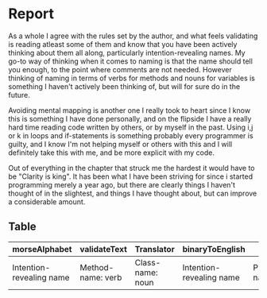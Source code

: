 # Report

As a whole I agree with the rules set by the author, and what feels validating is reading atleast some of them and know that you have been actively thinking about them all along, particularly intention-revealing names. My go-to way of thinking when it comes to naming is that the name should tell you enough, to the point where comments are not needed. However thinking of naming in terms of verbs for methods and nouns for variables is something I haven't actively been thinking of, but will for sure do in the future. 

Avoiding mental mapping is another one I really took to heart since I know this is something I have done personally, and on the flipside I have a really hard time reading code written by others, or by myself in the past. Using i,j or k in loops and if-statements is something probably every programmer is guilty, and I know I'm not helping myself or others with this and I will definitely take this with me, and be more explicit with my code. 

Out of everything in the chapter that struck me the hardest it would have to be "Clarity is king". It has been what I have been striving for since i started programming merely a year ago, but there are clearly things I haven't thought of in the slightest, and things I have thought about, but can improve a considerable amount. 


## Table

|morseAlphabet   |validateText   | Translator  |binaryToEnglish   | answer  |
|---|---|---|---|---|
|Intention-revealing name   |Method-name: verb   |Class-name: noun   |Intention-revealing name   |Pronouncable name   |